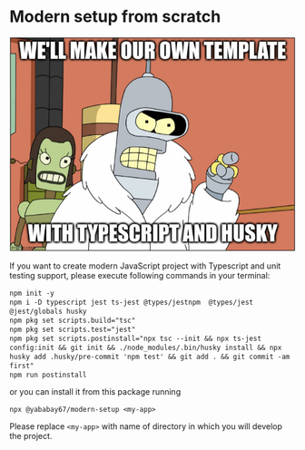 # Modern setup from scratch

![Скриншот](./bender-rodriguez.jpg)

If you want to create modern JavaScript project
with Typescript and unit testing support,
please execute following commands in your terminal:

```
npm init -y
npm i -D typescript jest ts-jest @types/jestnpm  @types/jest @jest/globals husky
npm pkg set scripts.build="tsc"
npm pkg set scripts.test="jest"
npm pkg set scripts.postinstall="npx tsc --init && npx ts-jest config:init && git init && ./node_modules/.bin/husky install && npx husky add .husky/pre-commit 'npm test' && git add . && git commit -am first"
npm run postinstall
```

or you can install it from this package running

```
npx @yababay67/modern-setup <my-app>
```

Please replace `<my-app>` with name of directory in which
you will develop the project.


